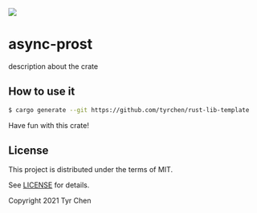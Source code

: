 ![](https://github.com/tyrchen/rust-lib-template/workflows/build/badge.svg)

# async-prost

description about the crate

## How to use it

```bash
$ cargo generate --git https://github.com/tyrchen/rust-lib-template
```

Have fun with this crate!

## License

This project is distributed under the terms of MIT.

See [LICENSE](LICENSE.md) for details.

Copyright 2021 Tyr Chen
